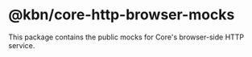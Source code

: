 # @kbn/core-http-browser-mocks

This package contains the public mocks for Core's browser-side HTTP service.
